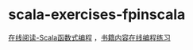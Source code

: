 # scala-exercises-fpinscala

[在线阅读-Scala函数式编程](https://www.manning.com/books/functional-programming-in-scala)
，[书籍内容在线编程练习](https://www.scala-exercises.org/fp_in_scala/getting_started_with_functional_programming) 



